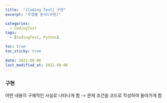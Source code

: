```yaml
---
title:  "[Coding Test] 구현"
excerpt: "우형별 분석(구현)"

categories:
  - CodingTest
tags:
  - [CodingTest, Python]

toc: true
toc_sticky: true
 
date: 2021-08-06
last_modified_at: 2021-08-06
---
```

### 구현
어떤 내용이 구체적인 사실로 나타나게 함
-> 문제 조건을 코드로 작성하여 돌아가게 함